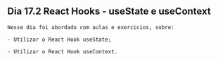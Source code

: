 ## Dia 17.2 React Hooks - useState e useContext

    Nesse dia foi abordado com aulas e exercicios, sobre:

    - Utilizar o React Hook useState;

    - Utilizar o React Hook useContext.
